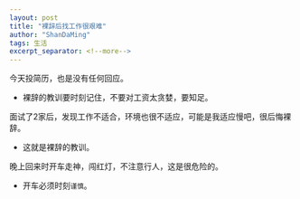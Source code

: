 ```yaml
---
layout: post
title: "裸辞后找工作很艰难"
author: "ShanDaMing"
tags: 生活
excerpt_separator: <!--more-->
---
```


今天投简历，<!--more-->也是没有任何回应。
* 裸辞的教训要时刻记住，不要对工资太贪婪，要知足。

面试了2家后，发现工作不适合，环境也很不适应，可能是我适应慢吧，很后悔裸辞。
* 这就是裸辞的教训。

晚上回来时开车走神，闯红灯，不注意行人，这是很危险的。
* 开车必须时刻`谨慎`。
